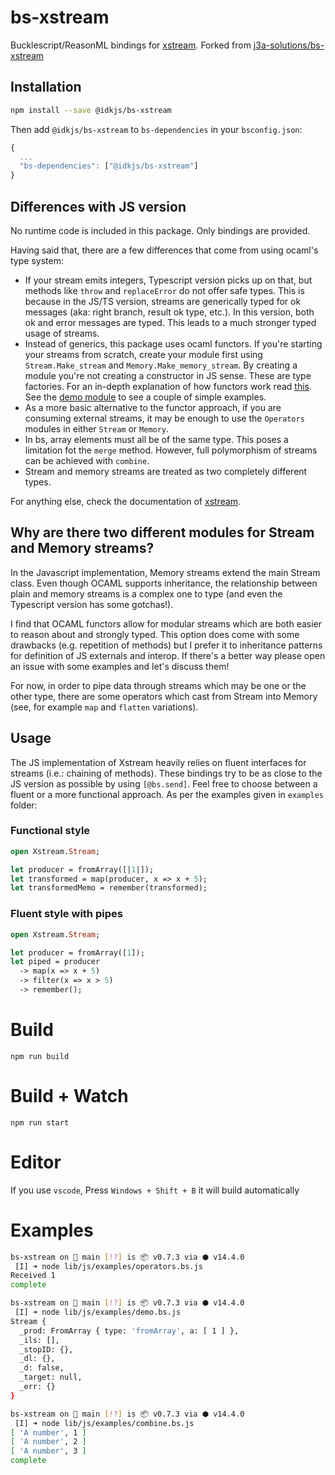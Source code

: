 # bs-xstream

Bucklescript/ReasonML bindings for [xstream](https://github.com/staltz/xstream).
Forked from [j3a-solutions/bs-xstream](https://gitlab.com/j3a-solutions/bs-xstream)

## Installation

```sh
npm install --save @idkjs/bs-xstream
```

Then add `@idkjs/bs-xstream` to `bs-dependencies` in your `bsconfig.json`:

```js
{
  ...
  "bs-dependencies": ["@idkjs/bs-xstream"]
}
```

## Differences with JS version

No runtime code is included in this package. Only bindings are provided.

Having said that, there are a few differences that come from using ocaml's type system:

- If your stream emits integers, Typescript version picks up on that, but methods like `throw` and `replaceError` do not offer safe types. This is because in the JS/TS version, streams are generically typed for ok messages (aka: right branch, result ok type, etc.). In this version, both ok and error messages are typed. This leads to a much stronger typed usage of streams.
- Instead of generics, this package uses ocaml functors. If you're starting your streams from scratch, create your module first using `Stream.Make_stream` and `Memory.Make_memory_stream`. By creating a module you're not creating a constructor in JS sense. These are type factories. For an in-depth explanation of how functors work read [this](http://reasonmlhub.com/exploring-reasonml/ch_functors.html). See the [demo module](examples/demo.re) to see a couple of simple examples.
- As a more basic alternative to the functor approach, if you are consuming external streams, it may be enough to use the `Operators` modules in either `Stream` or `Memory`.
- In bs, array elements must all be of the same type. This poses a limitation fot the `merge` method. However, full polymorphism of streams can be achieved with `combine`.
- Stream and memory streams are treated as two completely different types.

For anything else, check the documentation of [xstream](https://github.com/staltz/xstream).

## Why are there two different modules for Stream and Memory streams?

In the Javascript implementation, Memory streams extend the main Stream class. Even though OCAML supports inheritance, the relationship between plain and memory streams is a complex one to type (and even the Typescript version has some gotchas!).

I find that OCAML functors allow for modular streams which are both easier to reason about and strongly typed. This option does come with some drawbacks (e.g. repetition of methods) but I prefer it to inheritance patterns for definition of JS externals and interop. If there's a better way please open an issue with some examples and let's discuss them!

For now, in order to pipe data through streams which may be one or the other type, there are some operators which cast from Stream into Memory (see, for example `map` and `flatten` variations).

## Usage

The JS implementation of Xstream heavily relies on fluent interfaces for streams (i.e.: chaining of methods). These bindings try to be as close to the JS version as possible by using `[@bs.send]`. Feel free to choose between a fluent or a more functional approach. As per the examples given in `examples` folder:

### Functional style

```ocaml
open Xstream.Stream;

let producer = fromArray([|1|]);
let transformed = map(producer, x => x + 5);
let transformedMemo = remember(transformed);
```

### Fluent style with pipes

```ocaml
open Xstream.Stream;

let producer = fromArray([1]);
let piped = producer
  -> map(x => x + 5)
  -> filter(x => x > 5)
  -> remember();
```

# Build

```
npm run build
```

# Build + Watch

```
npm run start
```

# Editor

If you use `vscode`, Press `Windows + Shift + B` it will build automatically

# Examples

```bash
bs-xstream on  main [!?] is 📦 v0.7.3 via ⬢ v14.4.0
 [I] ➜ node lib/js/examples/operators.bs.js
Received 1
complete

bs-xstream on  main [!?] is 📦 v0.7.3 via ⬢ v14.4.0
 [I] ➜ node lib/js/examples/demo.bs.js
Stream {
  _prod: FromArray { type: 'fromArray', a: [ 1 ] },
  _ils: [],
  _stopID: {},
  _dl: {},
  _d: false,
  _target: null,
  _err: {}
}

bs-xstream on  main [!?] is 📦 v0.7.3 via ⬢ v14.4.0
 [I] ➜ node lib/js/examples/combine.bs.js
[ 'A number', 1 ]
[ 'A number', 2 ]
[ 'A number', 3 ]
complete
```
